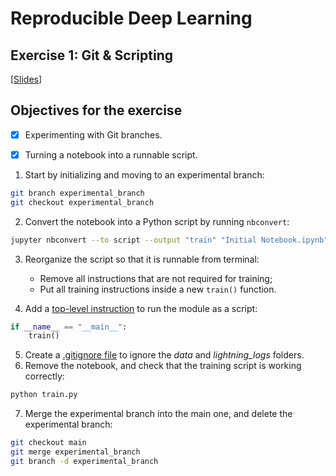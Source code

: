 # Reproducible Deep Learning
## Exercise 1: Git & Scripting
[[Slides](https://docs.google.com/presentation/d/1_AYIcCyVI59QiiXqU4Sn7VzwtVyfqv-lG36EPFzeSdY/edit?usp=sharing)]

## Objectives for the exercise

- [x] Experimenting with Git branches.
- [x] Turning a notebook into a runnable script.


1. Start by initializing and moving to an experimental branch:

```bash
git branch experimental_branch
git checkout experimental_branch
```

2. Convert the notebook into a Python script by running `nbconvert`:

```bash
jupyter nbconvert --to script --output "train" "Initial Notebook.ipynb"
```

3. Reorganize the script so that it is runnable from terminal:
   * Remove all instructions that are not required for training;
   * Put all training instructions inside a new `train()` function.

4. Add a [top-level instruction](https://docs.python.org/3/library/__main__.html) to run the module as a script:

```python
if __name__ == "__main__":
    train()
```

5. Create a [.gitignore file](https://git-scm.com/docs/gitignore) to ignore the *data* and *lightning_logs* folders.
6. Remove the notebook, and check that the training script is working correctly:

```bash
python train.py
```

7. Merge the experimental branch into the main one, and delete the experimental branch:

```bash
git checkout main
git merge experimental_branch
git branch -d experimental_branch
```

